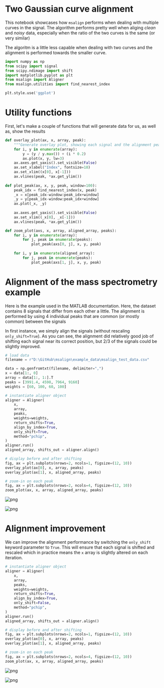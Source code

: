 # Two Gaussian curve alignment

This notebook showcases how `msalign` performs when dealing with multiple curves in the signal. 
The algorithm performs pretty well when aliging *clean* and *noisy* data, especially when the 
ratio of the two curves is the same (or very similar)

The algoritm is a little less capable when dealing with two curves and the alignment is performed 
towards the smaller curve.


```python
import numpy as np
from scipy import signal
from scipy.ndimage import shift
import matplotlib.pyplot as plt
from msalign import Aligner
from msalign.utilities import find_nearest_index

plt.style.use('ggplot')
```

# Utility functions
First, let's make a couple of functions that will generate data for us, as well as, show the results


```python
def overlay_plot(ax, x, array, peak):
    """Generate overlay plot, showing each signal and the alignment peak(s)"""
    for i, y in enumerate(array):
        y = (y / y.max()) + (i * 0.2)
        ax.plot(x, y, lw=3)
    ax.axes.get_yaxis().set_visible(False)
    ax.set_xlabel("Index", fontsize=18)
    ax.set_xlim((x[0], x[-1]))
    ax.vlines(peak, *ax.get_ylim())
    
def plot_peak(ax, x, y, peak, window=100):
    peak_idx = find_nearest_index(x, peak)
    _x = x[peak_idx-window:peak_idx+window]
    _y = y[peak_idx-window:peak_idx+window]
    ax.plot(_x, _y)
    
    ax.axes.get_yaxis().set_visible(False)
    ax.set_xlim((_x[0], _x[-1]))
    ax.vlines(peak, *ax.get_ylim())

def zoom_plot(axs, x, array, aligned_array, peaks):
    for i, y in enumerate(array):
        for j, peak in enumerate(peaks):
            plot_peak(axs[0, j], x, y, peak)
            
    for i, y in enumerate(aligned_array):
        for j, peak in enumerate(peaks):
            plot_peak(axs[1, j], x, y, peak)
```

# Alignment of the mass spectrometry example

Here is the example used in the MATLAB documentation. Here, the dataset contains 8 signals that differ
from each other a little. The alignment is performed by using 4 individual peaks that are common (or mostly common)
between the signals

In first instance, we simply align the signals (without rescaling `only_shift=True`). As you can see, the alignment did relatively good job of shifting each signal near its correct position, but 2/3 of the signals could be slightly improved.


```python
# load data
filename = r"D:\GitHub\msalign\example_data\msalign_test_data.csv"

data = np.genfromtxt(filename, delimiter=",")
x = data[1:, 0]
array = data[1:, 1:].T
peaks = [3991.4, 4598, 7964, 9160]
weights = [60, 100, 60, 100]

# instantiate aligner object
aligner = Aligner(
    x, 
    array, 
    peaks, 
    weights=weights,
    return_shifts=True,
    align_by_index=True,
    only_shift=True,
    method="pchip",
)
aligner.run()
aligned_array, shifts_out = aligner.align() 

# display before and after shifting
fig, ax = plt.subplots(nrows=2, ncols=1, figsize=(12, 10))
overlay_plot(ax[0], x, array, peaks)
overlay_plot(ax[1], x, aligned_array, peaks)

# zoom-in on each peak
fig, ax = plt.subplots(nrows=2, ncols=4, figsize=(12, 10))
zoom_plot(ax, x, array, aligned_array, peaks)
```


![png](msalign-mass-spectrum_files/msalign-mass-spectrum_5_0.png)



![png](msalign-mass-spectrum_files/msalign-mass-spectrum_5_1.png)


# Alignment improvement

We can improve the alignment performance by switching the `only_shift` keyword parameter to `True`. This will 
ensure that each signal is shifted and rescaled which in practice means the `x` array is slightly altered on each iteration.


```python
# instantiate aligner object
aligner = Aligner(
    x, 
    array, 
    peaks, 
    weights=weights,
    return_shifts=True,
    align_by_index=True,
    only_shift=False,
    method="pchip",
)
aligner.run()
aligned_array, shifts_out = aligner.align()

# display before and after shifting
fig, ax = plt.subplots(nrows=2, ncols=1, figsize=(12, 10))
overlay_plot(ax[0], x, array, peaks)
overlay_plot(ax[1], x, aligned_array, peaks)

# zoom-in on each peak
fig, ax = plt.subplots(nrows=2, ncols=4, figsize=(12, 10))
zoom_plot(ax, x, array, aligned_array, peaks)

```


![png](msalign-mass-spectrum_files/msalign-mass-spectrum_7_0.png)



![png](msalign-mass-spectrum_files/msalign-mass-spectrum_7_1.png)

